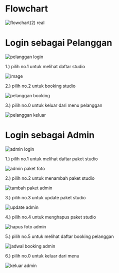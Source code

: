 # Flowchart
![flowchart(2) real](https://github.com/user-attachments/assets/a7d70948-7556-4200-9f19-2c566b6b1cab)

# Login sebagai Pelanggan
![pelanggan login](https://github.com/user-attachments/assets/05a84c31-6b1b-459e-a847-1187610c6c33)

1.) pilih no.1 untuk melihat daftar studio

![image](https://github.com/user-attachments/assets/c77c071d-6031-437a-9424-52011697bc9a)

2.) pilih no.2 untuk booking studio

![pelanggan booking](https://github.com/user-attachments/assets/ded1ca82-aecc-4e22-be19-1a9393dae9ac)

3.) pilih no.0 untuk keluar dari menu pelanggan

![pelanggan keluar](https://github.com/user-attachments/assets/1b4febcb-3407-41a8-b847-2f1e532b7b88)

# Login sebagai Admin

![admin login](https://github.com/user-attachments/assets/641d1e0f-8387-4836-9e0e-f66fb4521535)

1.) pilih no.1 untuk melihat daftar paket studio

![admin paket foto](https://github.com/user-attachments/assets/951b3958-b0c9-49a1-85a4-c9ede97daf08)

2.) pilih no.2 untuk menambah paket studio

![tambah paket admin](https://github.com/user-attachments/assets/80e27668-8052-4e4f-a5c8-89a8efdf6f5c)

3.) pilih no.3 untuk update paket studio

![update admin](https://github.com/user-attachments/assets/4df9a9bc-b260-4df0-b1e5-60954855f802)

4.) pilih no.4 untuk menghapus paket studio

![hapus foto admin](https://github.com/user-attachments/assets/9f802b95-971a-43f3-ac5d-4a79eaa75ab8)

5.) pilih no.5 untuk melihat daftar booking pelanggan

![jadwal booking admin](https://github.com/user-attachments/assets/7cfe2305-59dd-41ea-acf2-799b37823729)

6.) pilih no.0 untuk keluar dari menu

![keluar admin](https://github.com/user-attachments/assets/d1c0228f-bead-427e-80f6-7f0e4a17b2b6) 










